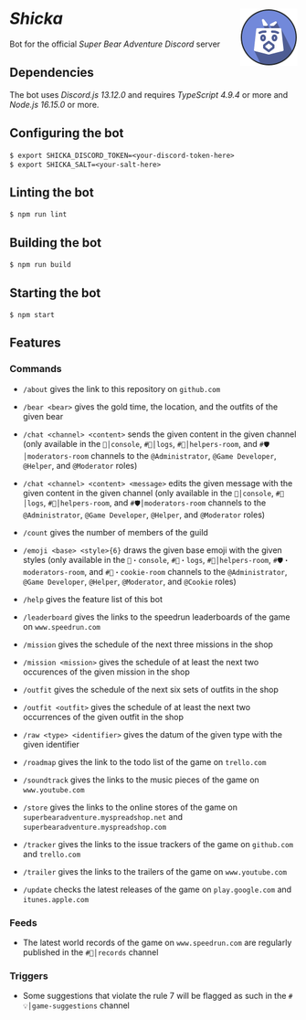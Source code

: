 # *Shicka* <img width="100" height="100" alt="" src="doc/logotypes/shicka-200x200.png" align="right"/>

Bot for the official *Super Bear Adventure* *Discord* server

## Dependencies

The bot uses *Discord.js 13.12.0* and requires *TypeScript 4.9.4* or more and *Node.js 16.15.0* or more.

## Configuring the bot

```shell
$ export SHICKA_DISCORD_TOKEN=<your-discord-token-here>
$ export SHICKA_SALT=<your-salt-here>
```

## Linting the bot

```shell
$ npm run lint
```

## Building the bot

```shell
$ npm run build
```

## Starting the bot

```shell
$ npm start
```

## Features

### Commands

- `/about` gives the link to this repository on `github.com`

- `/bear <bear>` gives the gold time, the location, and the outfits of the given bear

<!--
- `/chat <channel>` sends the given attachments in the given channel (only available in the `🔧│console`, `#🔎│logs`, `#🔰│helpers-room`, and `#🛡│moderators-room` channels to the `@Administrator`, `@Game Developer`, `@Helper`, and `@Moderator` roles)

- `/chat <channel> <content>` sends the given content and the given attachments in the given channel (only available in the `🔧│console`, `#🔎│logs`, `#🔰│helpers-room`, and `#🛡│moderators-room` channels to the `@Administrator`, `@Game Developer`, `@Helper`, and `@Moderator` roles)

- `/chat <channel> <message>` edits the given message with the given attachments in the given channel (only available in the `🔧│console`, `#🔎│logs`, `#🔰│helpers-room`, and `#🛡│moderators-room` channels to the `@Administrator`, `@Game Developer`, `@Helper`, and `@Moderator` roles)

- `/chat <channel> <message> <content>` edits the given message with the given content and the given attachments in the given channel (only available in the `🔧│console`, `#🔎│logs`, `#🔰│helpers-room`, and `#🛡│moderators-room` channels to the `@Administrator`, `@Game Developer`, `@Helper`, and `@Moderator` roles)
-->

- `/chat <channel> <content>` sends the given content in the given channel (only available in the `🔧│console`, `#🔎│logs`, `#🔰│helpers-room`, and `#🛡│moderators-room` channels to the `@Administrator`, `@Game Developer`, `@Helper`, and `@Moderator` roles)

- `/chat <channel> <content> <message>` edits the given message with the given content in the given channel (only available in the `🔧│console`, `#🔎│logs`, `#🔰│helpers-room`, and `#🛡│moderators-room` channels to the `@Administrator`, `@Game Developer`, `@Helper`, and `@Moderator` roles)

- `/count` gives the number of members of the guild

- `/emoji <base> <style>{6}` draws the given base emoji with the given styles (only available in the `🔧・console`, `#🔎・logs`, `#🔰│helpers-room`, `#🛡・moderators-room`, and `#🍪・cookie-room` channels to the `@Administrator`, `@Game Developer`, `@Helper`, `@Moderator`, and `@Cookie` roles)

- `/help` gives the feature list of this bot

- `/leaderboard` gives the links to the speedrun leaderboards of the game on `www.speedrun.com`

- `/mission` gives the schedule of the next three missions in the shop

- `/mission <mission>` gives the schedule of at least the next two occurences of the given mission in the shop

- `/outfit` gives the schedule of the next six sets of outfits in the shop

- `/outfit <outfit>` gives the schedule of at least the next two occurrences of the given outfit in the shop

- `/raw <type> <identifier>` gives the datum of the given type with the given identifier

- `/roadmap` gives the link to the todo list of the game on `trello.com`

- `/soundtrack` gives the links to the music pieces of the game on `www.youtube.com`

- `/store` gives the links to the online stores of the game on `superbearadventure.myspreadshop.net` and `superbearadventure.myspreadshop.com`

- `/tracker` gives the links to the issue trackers of the game on `github.com` and `trello.com`

- `/trailer` gives the links to the trailers of the game on `www.youtube.com`

- `/update` checks the latest releases of the game on `play.google.com` and `itunes.apple.com`

### Feeds

- The latest world records of the game on `www.speedrun.com` are regularly published in the `#🏅│records` channel

### Triggers

- Some suggestions that violate the rule 7 will be flagged as such in the `#💡│game-suggestions` channel
